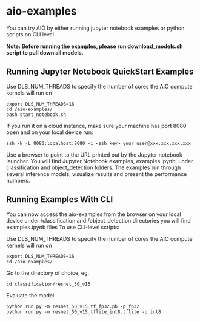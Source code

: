 # aio-examples

You can try AIO by either running jupyter notebook examples or python scripts on CLI level. 

**Note: Before running the examples, please run download_models.sh script to pull down all models.**

## Running Jupyter Notebook QuickStart Examples

Use DLS_NUM_THREADS to specify the number of cores the AIO compute kernels will run on
```
export DLS_NUM_THREADS=16
cd /aio-examples/
bash start_notebook.sh
```

If you run it on a cloud instance, make sure your machine has port 8080 open and on your local device run:
```
ssh -N -L 8080:localhost:8080 -i <ssh key> your_user@xxx.xxx.xxx.xxx
```

Use a browser to point to the URL printed out by the Jupyter notebook launcher. You will find 
Jupyter Notebook examples, examples.ipynb, under classification and object_detection folders.
The examples run through several inference models, visualize results and present the performance
numbers.

## Running Examples With CLI
You can now access the aio-examples from the browser on your local device
under /classification and /object_detection directories you will find examples.ipynb files
To use CLI-level scripts:

Use DLS_NUM_THREADS to specify the number of cores the AIO compute kernels will run on
```
export DLS_NUM_THREADS=16
cd /aio-examples/
```

Go to the directory of choice, eg.
```
cd classification/resnet_50_v15
```
Evaluate the model
```
python run.py -m resnet_50_v15_tf_fp32.pb -p fp32
python run.py -m resnet_50_v15_tflite_int8.tflite -p int8
```
